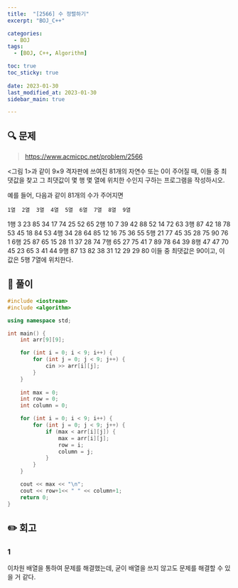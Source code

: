 ```yaml
---
title:  "[2566] 수 정렬하기"
excerpt: "BOJ_C++"

categories:
  - BOJ
tags:
  - [BOJ, C++, Algorithm]

toc: true
toc_sticky: true
 
date: 2023-01-30
last_modified_at: 2023-01-30
sidebar_main: true

---
```

<!--
문제 🔍
풀이 🎯 ⭕ ❌
주의할 점 🚨
짚고갈 점 ✏️
기타 🔥🌝🪐🔔
-->
## 🔍 문제
> <https://www.acmicpc.net/problem/2566>
<div class="notice" markdown="1">
<그림 1>과 같이 9×9 격자판에 쓰여진 81개의 자연수 또는 0이 주어질 때, 이들 중 최댓값을 찾고 그 최댓값이 몇 행 몇 열에 위치한 수인지 구하는 프로그램을 작성하시오.

예를 들어, 다음과 같이 81개의 수가 주어지면

 	1열	2열	3열	4열	5열	6열	7열	8열	9열
1행	3	23	85	34	17	74	25	52	65
2행	10	7	39	42	88	52	14	72	63
3행	87	42	18	78	53	45	18	84	53
4행	34	28	64	85	12	16	75	36	55
5행	21	77	45	35	28	75	90	76	1
6행	25	87	65	15	28	11	37	28	74
7행	65	27	75	41	7	89	78	64	39
8행	47	47	70	45	23	65	3	41	44
9행	87	13	82	38	31	12	29	29	80
이들 중 최댓값은 90이고, 이 값은 5행 7열에 위치한다.
</div>

## 🎯 풀이
```cpp
#include <iostream>
#include <algorithm>

using namespace std;

int main() {
	int arr[9][9];

	for (int i = 0; i < 9; i++) {
		for (int j = 0; j < 9; j++) {
			cin >> arr[i][j];
		}
	}
	
	int max = 0;
	int row = 0;
	int column = 0;

	for (int i = 0; i < 9; i++) {
		for (int j = 0; j < 9; j++) {
			if (max < arr[i][j]) {
				max = arr[i][j];
				row = i;
				column = j;
			}
		}
	}

	cout << max << "\n";
	cout << row+1<< " " << column+1;
	return 0;
}
```
## ✏️ 회고
### 1
이차원 배열을 통하여 문제를 해결했는데, 굳이 배열을 쓰지 않고도 문제를 해결할 수 있을 거 같다.

